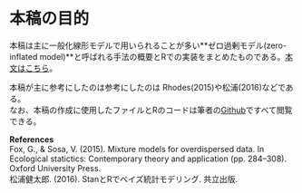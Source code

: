 # 本稿の目的  

本稿は主に一般化線形モデルで用いられることが多い**ゼロ過剰モデル(zero-inflated model)**と呼ばれる手法の概要とRでの実装をまとめたものである。[本文はこちら](https://tsubasayamaguchi-jinrui.github.io/Zeroinflation/)。       

本稿が主に参考にしたのは参考にしたのは Rhodes(2015)や松浦(2016)などである。  
なお、本稿の作成に使用したファイルとRのコードは筆者の[Github](https://github.com/TsubasaYamaguchi-jinrui/Zeroinflation)ですべて閲覧できる。    

**References**  
Fox, G., & Sosa, V. (2015). Mixture models for overdispersed data. In Ecological statictics: Contemporary theory and application (pp. 284–308). Oxford University Press.   
松浦健太郎. (2016). StanとRでベイズ統計モデリング. 共立出版.